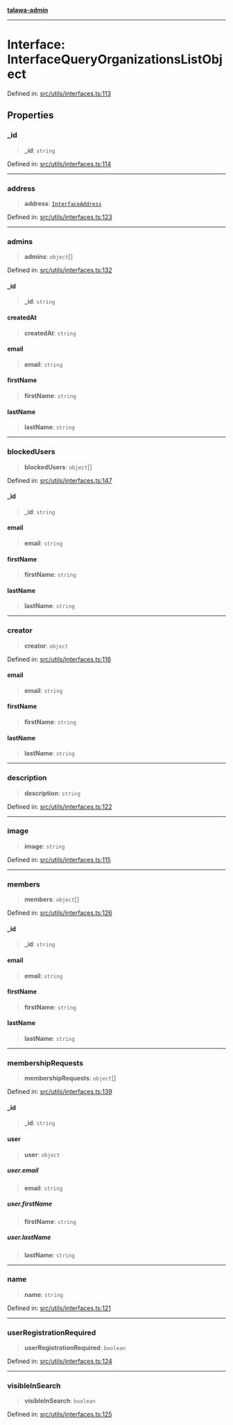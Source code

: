 [**talawa-admin**](../../../README.md)

***

# Interface: InterfaceQueryOrganizationsListObject

Defined in: [src/utils/interfaces.ts:113](https://github.com/MayankJha014/talawa-admin/blob/0dd35cc200a4ed7562fa81ab87ec9b2a6facd18b/src/utils/interfaces.ts#L113)

## Properties

### \_id

> **\_id**: `string`

Defined in: [src/utils/interfaces.ts:114](https://github.com/MayankJha014/talawa-admin/blob/0dd35cc200a4ed7562fa81ab87ec9b2a6facd18b/src/utils/interfaces.ts#L114)

***

### address

> **address**: [`InterfaceAddress`](InterfaceAddress.md)

Defined in: [src/utils/interfaces.ts:123](https://github.com/MayankJha014/talawa-admin/blob/0dd35cc200a4ed7562fa81ab87ec9b2a6facd18b/src/utils/interfaces.ts#L123)

***

### admins

> **admins**: `object`[]

Defined in: [src/utils/interfaces.ts:132](https://github.com/MayankJha014/talawa-admin/blob/0dd35cc200a4ed7562fa81ab87ec9b2a6facd18b/src/utils/interfaces.ts#L132)

#### \_id

> **\_id**: `string`

#### createdAt

> **createdAt**: `string`

#### email

> **email**: `string`

#### firstName

> **firstName**: `string`

#### lastName

> **lastName**: `string`

***

### blockedUsers

> **blockedUsers**: `object`[]

Defined in: [src/utils/interfaces.ts:147](https://github.com/MayankJha014/talawa-admin/blob/0dd35cc200a4ed7562fa81ab87ec9b2a6facd18b/src/utils/interfaces.ts#L147)

#### \_id

> **\_id**: `string`

#### email

> **email**: `string`

#### firstName

> **firstName**: `string`

#### lastName

> **lastName**: `string`

***

### creator

> **creator**: `object`

Defined in: [src/utils/interfaces.ts:116](https://github.com/MayankJha014/talawa-admin/blob/0dd35cc200a4ed7562fa81ab87ec9b2a6facd18b/src/utils/interfaces.ts#L116)

#### email

> **email**: `string`

#### firstName

> **firstName**: `string`

#### lastName

> **lastName**: `string`

***

### description

> **description**: `string`

Defined in: [src/utils/interfaces.ts:122](https://github.com/MayankJha014/talawa-admin/blob/0dd35cc200a4ed7562fa81ab87ec9b2a6facd18b/src/utils/interfaces.ts#L122)

***

### image

> **image**: `string`

Defined in: [src/utils/interfaces.ts:115](https://github.com/MayankJha014/talawa-admin/blob/0dd35cc200a4ed7562fa81ab87ec9b2a6facd18b/src/utils/interfaces.ts#L115)

***

### members

> **members**: `object`[]

Defined in: [src/utils/interfaces.ts:126](https://github.com/MayankJha014/talawa-admin/blob/0dd35cc200a4ed7562fa81ab87ec9b2a6facd18b/src/utils/interfaces.ts#L126)

#### \_id

> **\_id**: `string`

#### email

> **email**: `string`

#### firstName

> **firstName**: `string`

#### lastName

> **lastName**: `string`

***

### membershipRequests

> **membershipRequests**: `object`[]

Defined in: [src/utils/interfaces.ts:139](https://github.com/MayankJha014/talawa-admin/blob/0dd35cc200a4ed7562fa81ab87ec9b2a6facd18b/src/utils/interfaces.ts#L139)

#### \_id

> **\_id**: `string`

#### user

> **user**: `object`

##### user.email

> **email**: `string`

##### user.firstName

> **firstName**: `string`

##### user.lastName

> **lastName**: `string`

***

### name

> **name**: `string`

Defined in: [src/utils/interfaces.ts:121](https://github.com/MayankJha014/talawa-admin/blob/0dd35cc200a4ed7562fa81ab87ec9b2a6facd18b/src/utils/interfaces.ts#L121)

***

### userRegistrationRequired

> **userRegistrationRequired**: `boolean`

Defined in: [src/utils/interfaces.ts:124](https://github.com/MayankJha014/talawa-admin/blob/0dd35cc200a4ed7562fa81ab87ec9b2a6facd18b/src/utils/interfaces.ts#L124)

***

### visibleInSearch

> **visibleInSearch**: `boolean`

Defined in: [src/utils/interfaces.ts:125](https://github.com/MayankJha014/talawa-admin/blob/0dd35cc200a4ed7562fa81ab87ec9b2a6facd18b/src/utils/interfaces.ts#L125)
